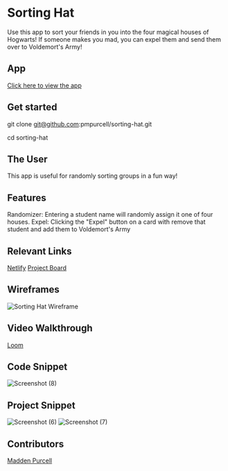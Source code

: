 # Sorting Hat

Use this app to sort your friends in you into the four magical houses of Hogwarts! If someone makes you mad, you can expel them and send them over to Voldemort's Army!

## App

[Click here to view the app](https://pmp-sorting-hat.netlify.app/)

## Get started
git clone git@github.com:pmpurcell/sorting-hat.git

cd sorting-hat

## The User
This app is useful for randomly sorting groups in a fun way!

## Features
Randomizer: Entering a student name will randomly assign it one of four houses.
Expel: Clicking the "Expel" button on a card with remove that student and add them to Voldemort's Army

## Relevant Links
[Netlify](https://pmp-sorting-hat.netlify.app/)
[Project Board](https://github.com/pmpurcell/sorting-hat/projects/1)

## Wireframes
![Sorting Hat Wireframe](https://user-images.githubusercontent.com/86082231/128584822-3cc682e6-125c-44f0-91b2-493c68ed2f98.jpg)

## Video Walkthrough
[Loom](https://www.loom.com/share/456e320237f840368c7abab84ece9a9d)

## Code Snippet

![Screenshot (8)](https://user-images.githubusercontent.com/86082231/128584929-05dc92ba-b9b4-4a92-8e5c-ca64a453f4ac.png)


## Project Snippet
![Screenshot (6)](https://user-images.githubusercontent.com/86082231/128584867-38cd7874-2613-4ba6-a7b4-9dee22bc0f5e.png)
![Screenshot (7)](https://user-images.githubusercontent.com/86082231/128584871-c561ac49-0f46-48dd-a813-0c0bd3601b5c.png)

## Contributors
[Madden Purcell](https://github.com/pmpurcell)
